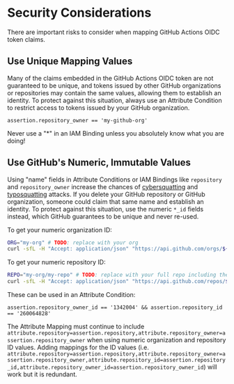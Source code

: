 # Security Considerations

There are important risks to consider when mapping GitHub Actions OIDC token
claims.


## Use Unique Mapping Values

Many of the claims embedded in the GitHub Actions OIDC token are not guaranteed
to be unique, and tokens issued by other GitHub organizations or repositories
may contain the same values, allowing them to establish an identity. To protect
against this situation, always use an Attribute Condition to restrict access to
tokens issued by your GitHub organization.

```cel
assertion.repository_owner == 'my-github-org'
```

Never use a "*" in an IAM Binding unless you absolutely know what you are doing!


## Use GitHub's Numeric, Immutable Values

Using "name" fields in Attribute Conditions or IAM Bindings like `repository` and `repository_owner` increase the chances of [cybersquatting][] and [typosquatting][] attacks. If you delete your GitHub repository or GitHub organization, someone could claim that same name and establish an identity. To protect against this situation, use the numeric `*_id` fields instead, which GitHub guarantees to be unique and never re-used.

To get your numeric organization ID:

```sh
ORG="my-org" # TODO: replace with your org
curl -sfL -H "Accept: application/json" "https://api.github.com/orgs/${ORG}" | jq .id
```

To get your numeric repository ID:

```sh
REPO="my-org/my-repo" # TODO: replace with your full repo including the org
curl -sfL -H "Accept: application/json" "https://api.github.com/repos/${REPO}" | jq .id
```

These can be used in an Attribute Condition:

```cel
assertion.repository_owner_id == '1342004' && assertion.repository_id == '260064828'
```

The Attribute Mapping must continue to include `attribute.repository=assertion.repository,attribute.repository_owner=assertion.repository_owner` when using numeric organization and repository ID values. Adding mappings for the ID values (i.e. `attribute.repository=assertion.repository,attribute.repository_owner=assertion.repository_owner,attribute.repository_id=assertion.repository_id,attribute.repository_owner_id=assertion.repository_owner_id`) will work but it is redundant.

[cybersquatting]: https://en.wikipedia.org/wiki/Cybersquatting
[typosquatting]: https://en.wikipedia.org/wiki/Typosquatting

